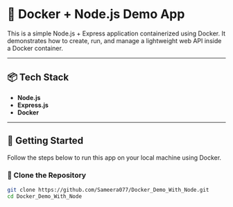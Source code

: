 # 🐳 Docker + Node.js Demo App

This is a simple Node.js + Express application containerized using Docker. It demonstrates how to create, run, and manage a lightweight web API inside a Docker container.

---

## 📦 Tech Stack

- **Node.js**
- **Express.js**
- **Docker**

---

## 🚀 Getting Started

Follow the steps below to run this app on your local machine using Docker.

### 🔁 Clone the Repository

```bash
git clone https://github.com/Sameera077/Docker_Demo_With_Node.git
cd Docker_Demo_With_Node
